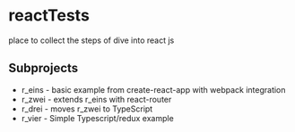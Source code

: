 # reactTests
place to collect the steps of dive into react js

## Subprojects
* r_eins - basic example from create-react-app with webpack integration
* r_zwei - extends r_eins with react-router
* r_drei - moves r_zwei to TypeScript
* r_vier - Simple Typescript/redux example
